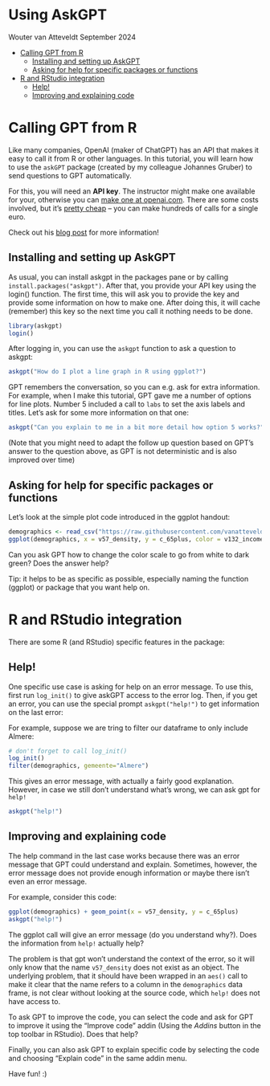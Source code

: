 Using AskGPT
================
Wouter van Atteveldt
September 2024

- [Calling GPT from R](#calling-gpt-from-r)
  - [Installing and setting up
    AskGPT](#installing-and-setting-up-askgpt)
  - [Asking for help for specific packages or
    functions](#asking-for-help-for-specific-packages-or-functions)
- [R and RStudio integration](#r-and-rstudio-integration)
  - [Help!](#help)
  - [Improving and explaining code](#improving-and-explaining-code)

# Calling GPT from R

Like many companies, OpenAI (maker of ChatGPT) has an API that makes it
easy to call it from R or other languages. In this tutorial, you will
learn how to use the `askGPT` package (created by my colleague Johannes
Gruber) to send questions to GPT automatically.

For this, you will need an **API key**. The instructor might make one
available for your, otherwise you can [make one at
openai.com](https://platform.openai.com/signup). There are some costs
involved, but it’s [pretty cheap](https://openai.com/api/pricing/) – you
can make hundreds of calls for a single euro.

Check out his [blog
post](https://www.johannesbgruber.eu/post/2023-04-02-introducing-askgpt-a-chat-interface-that-helps-you-to-learn-r/)
for more information!

## Installing and setting up AskGPT

As usual, you can install askgpt in the packages pane or by calling
`install.packages("askgpt")`. After that, you provide your API key using
the login() function. The first time, this will ask you to provide the
key and provide some information on how to make one. After doing this,
it will cache (remember) this key so the next time you call it nothing
needs to be done.

``` r
library(askgpt)
login()
```

After logging in, you can use the `askgpt` function to ask a question to
askgpt:

``` r
askgpt("How do I plot a line graph in R using ggplot?")
```

GPT remembers the conversation, so you can e.g. ask for extra
information. For example, when I make this tutorial, GPT gave me a
number of options for line plots. Number 5 included a call to `labs` to
set the axis labels and titles. Let’s ask for some more information on
that one:

``` r
askgpt("Can you explain to me in a bit more detail how option 5 works?")
```

(Note that you might need to adapt the follow up question based on GPT’s
answer to the question above, as GPT is not deterministic and is also
improved over time)

## Asking for help for specific packages or functions

Let’s look at the simple plot code introduced in the ggplot handout:

``` r
demographics <- read_csv("https://raw.githubusercontent.com/vanatteveldt/ccslearnr/master/data/dutch_demographics.csv")
ggplot(demographics, x = v57_density, y = c_65plus, color = v132_income) + geom_point()
```

Can you ask GPT how to change the color scale to go from white to dark
green? Does the answer help?

Tip: it helps to be as specific as possible, especially naming the
function (ggplot) or package that you want help on.

# R and RStudio integration

There are some R (and RStudio) specific features in the package:

## Help!

One specific use case is asking for help on an error message. To use
this, first run `log_init()` to give askGPT access to the error log.
Then, if you get an error, you can use the special prompt
`askgpt("help!")` to get information on the last error:

For example, suppose we are tring to filter our dataframe to only
include Almere:

``` r
# don't forget to call log_init()
log_init()
filter(demographics, gemeente="Almere")
```

This gives an error message, with actually a fairly good explanation.
However, in case we still don’t understand what’s wrong, we can ask gpt
for `help!`

``` r
askgpt("help!")
```

## Improving and explaining code

The help command in the last case works because there was an error
message that GPT could understand and explain. Sometimes, however, the
error message does not provide enough information or maybe there isn’t
even an error message.

For example, consider this code:

``` r
ggplot(demographics) + geom_point(x = v57_density, y = c_65plus)
askgpt("help!")
```

The ggplot call will give an error message (do you understand why?).
Does the information from `help!` actually help?

The problem is that gpt won’t understand the context of the error, so it
will only know that the name `v57_density` does not exist as an object.
The underlying problem, that it should have been wrapped in an `aes()`
call to make it clear that the name refers to a column in the
`demographics` data frame, is not clear without looking at the source
code, which `help!` does not have access to.

To ask GPT to improve the code, you can select the code and ask for GPT
to improve it using the “Improve code” addin (Using the *Addins* button
in the top toolbar in RStudio). Does that help?

Finally, you can also ask GPT to explain specific code by selecting the
code and choosing “Explain code” in the same addin menu.

Have fun! :)
